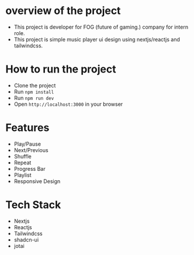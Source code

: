 # overview of the project
- This project is developer for FOG (future of gaming.) company  for intern role.
- This project is simple music player ui design using nextjs/reactjs and tailwindcss.

# How to run the project
- Clone the project
- Run `npm install`
- Run `npm run dev`
- Open `http://localhost:3000` in your browser

# Features
- Play/Pause
- Next/Previous
- Shuffle
- Repeat
- Progress Bar
- Playlist
- Responsive Design

# Tech Stack
- Nextjs
- Reactjs
- Tailwindcss
- shadcn-ui
- jotai
